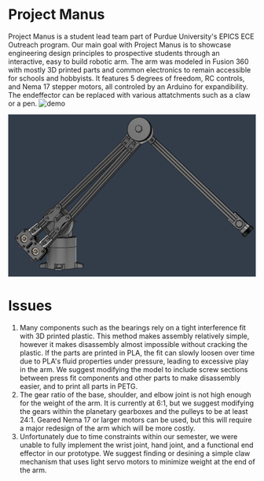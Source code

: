 # Project Manus
 
Project Manus is a student lead team part of Purdue University's EPICS ECE Outreach program. Our main goal with Project Manus is to showcase engineering design principles to prospective students through an interactive, easy to build robotic arm. The arm was modeled in Fusion 360 with mostly 3D printed parts and common electronics to remain accessible for schools and hobbyists. It features 5 degrees of freedom, RC controls, and Nema 17 stepper motors, all controled by an Arduino for expandibility. The endeffector can be replaced with various attatchments such as a claw or a pen. ![demo](https://drive.google.com/file/d/1h7FeMoHUVKW86da__4PCTzvnMPEXpfWK/view?usp=sharing)

![Banner](Media/Screenshot-2025-04-25-194854.png)

# Issues

1. Many components such as the bearings rely on a tight interference fit with 3D printed plastic. This method makes assembly relatively simple, however it makes disassembly almost impossible without cracking the plastic. If the parts are printed in PLA, the fit can slowly  loosen over time due to PLA's fluid properties under pressure, leading to excessive play in the arm. We suggest modifying the model to include screw sections between press fit components and other parts to make disassembly easier, and to print all parts in PETG.
2. The gear ratio of the base, shoulder, and elbow joint is not high enough for the weight of the arm. It is currently at 6:1, but we suggest modifying the gears within the planetary gearboxes and the pulleys to be at least 24:1. Geared Nema 17 or larger motors can be used, but this will require a major redesign of the arm which will be more costly.
3. Unfortunately due to time constraints within our semester, we were unable to fully implement the wrist joint, hand joint, and a functional end effector in our prototype. We suggest finding or desining a simple claw mechanism that uses light servo motors to minimize weight at the end of the arm. 

   
